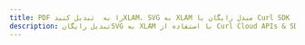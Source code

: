 ---title: PDF را به  تبدیل کنیدXLAM، SVG به XLAM مبدل رایگان یا Curl SDKdescription: تبدیل رایگانSVG به XLAM با استفاده از Curl Cloud APIs & SDK همچنین اسناد PDF را در Cloud ایجاد، ویرایش و رندر کنید.---